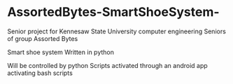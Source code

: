 # AssortedBytes-SmartShoeSystem-
Senior project for Kennesaw State University computer engineering 
Seniors of group Assorted Bytes

Smart shoe system Written in python

Will be controlled by python Scripts activated through an android app activating bash scripts
